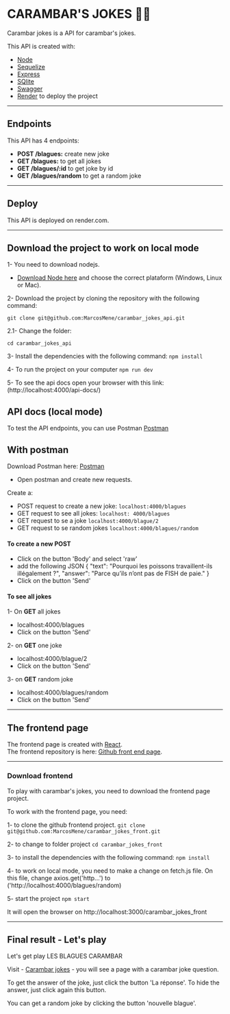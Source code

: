 # CARAMBAR'S JOKES :rofl::joy:

Carambar jokes is a API for carambar's jokes.

This API is created with:

 - [Node](https://www.nodejs.tech/ro)
 - [Sequelize](https://sequelize.org/)
 - [Express](https://expressjs.com/)
 - [SQlite](https://www.sqlite.org/index.html)
 - [Swagger](https://swagger.io/)
 - [Render](https://render.com/) to deploy the project
  
  ---
  
  ## Endpoints

This API has 4 endpoints:
- **POST  /blagues:** create new joke
- **GET  /blagues:** to get all jokes
- **GET  /blagues/:id** to get joke by id
- **GET  /blagues/random** to get a random joke

---

## Deploy
This API is deployed on render.com.

---



## Download the project to work on local mode

1- You need to download nodejs.

- [Download Node here](https://www.nodejs.tech/ro/download) and choose the correct plataform (Windows, Linux or Mac).

2- Download the project by cloning the repository with the following command:

```git clone git@github.com:MarcosMene/carambar_jokes_api.git```

2.1- Change the folder:

 ```cd carambar_jokes_api```

3- Install the dependencies with the following command:
```npm install```

4- To run the project on your computer
```npm run dev```

5- To see the api docs open your browser with this link:  (http://localhost:4000/api-docs/)


## API docs (local mode)
To test the API endpoints, you can use Postman [Postman](https://www.postman.com/) 

## With postman

Download Postman here: [Postman](https://www.postman.com/downloads/)

- Open postman and create new requests.

Create a:
-  POST request to create a new joke: `localhost:4000/blagues`
-  GET request to see all jokes: `localhost: 4000/blagues` 
-  GET request to se a joke `localhost:4000/blague/2`
-  GET request to se random jokes `localhost:4000/blagues/random` 
  

#### To create a new POST 
- Click on the button 'Body' and select 'raw'
- add the following JSON
{
  "text": "Pourquoi les poissons travaillent-ils illégalement ?",
  "answer": "Parce qu’ils n’ont pas de FISH de paie."
}
- Click on the button 'Send'
#### To see all jokes
1- On **GET** all jokes
- localhost:4000/blagues
- Click on the button 'Send'

2- on **GET** one joke
- localhost:4000/blague/2
- Click on the button 'Send'

3- on **GET** random joke
- localhost:4000/blagues/random
- Click on the button 'Send'

---

## The frontend page
The frontend page is created with [React](https://reactjs.org/).  
The frontend repository is here: [Github front end page](https://github.com/MarcosMene/carambar_jokes_front). 

---

### Download frontend

To play with carambar's jokes, you need to download the frontend page project.
  

To work with the frontend page, you need:

1- to clone the github frontend project.
```git clone git@github.com:MarcosMene/carambar_jokes_front.git```

2- to change to folder project
 ```cd carambar_jokes_front```

3- to install the dependencies with the following command:
```npm install```

4- to work on local mode, you need to make a change on fetch.js file. On this file, change axios.get('http...') to ('http://localhost:4000/blagues/random)

5- start the project 
```npm start```

It will open the browser on http://localhost:3000/carambar_jokes_front

---

## Final result - Let's play

Let's get play LES BLAGUES CARAMBAR

Visit  - [Carambar jokes](https://marcosmene.github.io/carambar_jokes_front/) - you will see a page with a carambar joke question. 

To get the answer of the joke, just click the button 'La réponse'. To hide the answer, just click again this button.

You can get a random joke by clicking the button 'nouvelle blague'.



